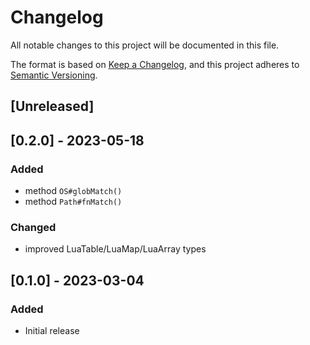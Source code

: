 # Changelog

All notable changes to this project will be documented in this file.

The format is based on [Keep a Changelog](https://keepachangelog.com/en/1.1.0/),
and this project adheres to [Semantic Versioning](https://semver.org/spec/v2.0.0.html).


## [Unreleased]


## [0.2.0] - 2023-05-18

### Added
- method `OS#globMatch()`
- method `Path#fnMatch()`

### Changed
- improved LuaTable/LuaMap/LuaArray types


## [0.1.0] - 2023-03-04

### Added
- Initial release
